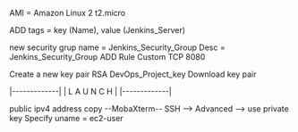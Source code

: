 AMI = Amazon Linux 2
t2.micro

ADD tags = key (Name), value (Jenkins_Server)

new security grup 
name = Jenkins_Security_Group
Desc = Jenkins_Security_Group
ADD Rule
Custom TCP 8080

Create a new key pair
RSA
DevOps_Project_key
Download key pair

|-------------|
| L A U N C H |
|-------------|

public ipv4 address copy
--MobaXterm--
SSH --> Advanced --> use private key
Specify uname = ec2-user

